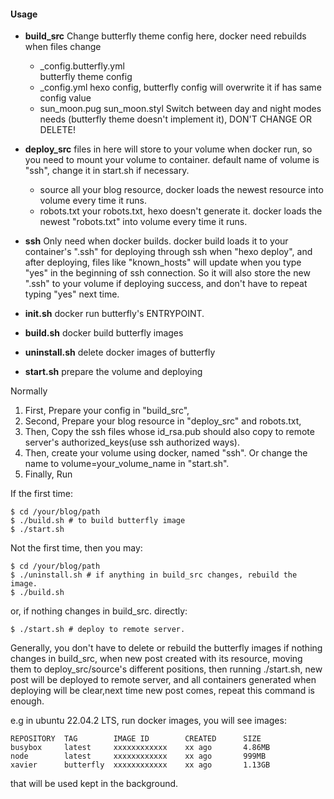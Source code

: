 #### Usage

- **build_src** Change butterfly theme config here, docker need rebuilds when files change
  - _config.butterfly.yml  
butterfly theme config
  - _config.yml 
hexo config, butterfly config will overwrite it if has same config value
  - sun_moon.pug sun_moon.styl 
Switch between day and night modes needs (butterfly theme doesn't implement it), DON'T CHANGE OR DELETE!

- **deploy_src** files in here will store to your volume when docker run, so you need to mount your volume to container. default name of volume is "ssh", change it in start.sh if necessary.
  - source 
all your blog resource, docker loads the newest resource into volume every time it runs.
  - robots.txt 
your robots.txt, hexo doesn't generate it. docker loads the newest "robots.txt" into volume every time it runs.

- **ssh** Only need when docker builds. docker build loads it to your container's ".ssh" for deploying through ssh when "hexo deploy", and after deploying, files like "known_hosts" will update when you type "yes" in the beginning of ssh connection. So it will also store the new ".ssh" to your volume if deploying success, and don't have to repeat typing "yes" next time.

- **init.sh** docker run butterfly's ENTRYPOINT.

- **build.sh** docker build butterfly images

- **uninstall.sh** delete docker images of butterfly

- **start.sh** prepare the volume and deploying

Normally
1. First, Prepare your config in "build_src",
2. Second, Prepare your blog resource in "deploy_src" and robots.txt,
3. Then, Copy the ssh files whose id_rsa.pub should also copy to remote server's authorized_keys(use ssh authorized ways).
4. Then, create your volume using docker, named "ssh". Or change the name to volume=your_volume_name in "start.sh".
5. Finally, Run

If the first time:
```
$ cd /your/blog/path
$ ./build.sh # to build butterfly image
$ ./start.sh
```

Not the first time, then you may:
```
$ cd /your/blog/path
$ ./uninstall.sh # if anything in build_src changes, rebuild the image.
$ ./build.sh
```
or, if nothing changes in build_src. directly:
```
$ ./start.sh # deploy to remote server.
```

Generally, you don't have to delete or rebuild the butterfly images if nothing changes in build_src, when new post created with its resource, moving them to deploy_src/source's different positions, then running ./start.sh, new post will be deployed to remote server, and all containers generated when deploying will be clear,next time new post comes, repeat this command is enough.

e.g in ubuntu 22.04.2 LTS, run docker images, you will see images:
```
REPOSITORY  TAG        IMAGE ID        CREATED      SIZE
busybox     latest     xxxxxxxxxxxx    xx ago       4.86MB
node        latest     xxxxxxxxxxxx    xx ago       999MB
xavier      butterfly  xxxxxxxxxxxx    xx ago       1.13GB
```
that will be used kept in the background.